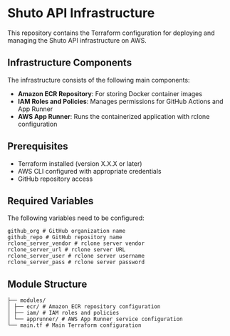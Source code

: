 # Shuto API Infrastructure

This repository contains the Terraform configuration for deploying and managing the Shuto API infrastructure on AWS.

## Infrastructure Components

The infrastructure consists of the following main components:

- **Amazon ECR Repository**: For storing Docker container images
- **IAM Roles and Policies**: Manages permissions for GitHub Actions and App Runner
- **AWS App Runner**: Runs the containerized application with rclone configuration

## Prerequisites

- Terraform installed (version X.X.X or later)
- AWS CLI configured with appropriate credentials
- GitHub repository access

## Required Variables

The following variables need to be configured:

```
github_org # GitHub organization name
github_repo # GitHub repository name
rclone_server_vendor # rclone server vendor
rclone_server_url # rclone server URL
rclone_server_user # rclone server username
rclone_server_pass # rclone server password
```

## Module Structure

```
├── modules/
│ ├── ecr/ # Amazon ECR repository configuration
│ ├── iam/ # IAM roles and policies
│ └── apprunner/ # AWS App Runner service configuration
└── main.tf # Main Terraform configuration
```

